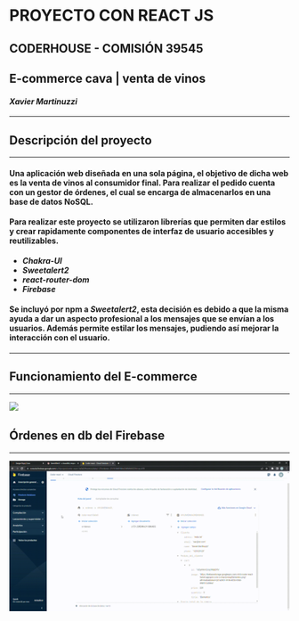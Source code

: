 # PROYECTO CON REACT JS
## **CODERHOUSE - COMISIÓN 39545**
## **E-commerce cava | venta de vinos**
#### *Xavier Martinuzzi*
---
## Descripción del proyecto
---
#### Una aplicación web diseñada en una sola página, el objetivo de dicha web es la venta de vinos al consumidor final. Para realizar el pedido cuenta con un gestor de órdenes, el cual se encarga de almacenarlos en una base de datos NoSQL. 
#### Para realizar este proyecto se utilizaron librerías que permiten dar estilos y crear rapidamente componentes de interfaz de usuario accesibles y reutilizables. 
* ***Chakra-UI***
* ***Sweetalert2***
* ***react-router-dom***
* ***Firebase***
#### Se incluyó por npm a *Sweetalert2*, esta decisión es debido a que la misma ayuda a dar un aspecto profesional a los mensajes que se envían a los usuarios. Además permite estilar los mensajes, pudiendo así mejorar la interacción con el usuario.
---
## Funcionamiento del E-commerce
---
![](/src/assets/sangreRoja.gif)

## Órdenes en db del Firebase
---
![](/src/assets/firebase.gif)



